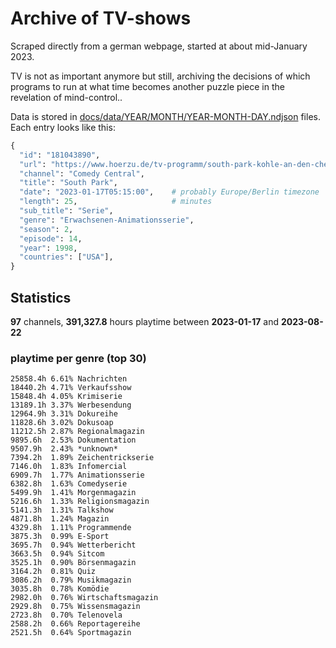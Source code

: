 # Archive of TV-shows

Scraped directly from a german webpage, started at about mid-January 2023.

TV is not as important anymore but still, archiving the decisions of which programs to run at what time
becomes another puzzle piece in the revelation of mind-control.. 

Data is stored in [docs/data/YEAR/MONTH/YEAR-MONTH-DAY.ndjson](docs/data/) files. 
Each entry looks like this:

```python
{
  "id": "181043890", 
  "url": "https://www.hoerzu.de/tv-programm/south-park-kohle-an-den-chefkoch/bid_181043890/", 
  "channel": "Comedy Central", 
  "title": "South Park", 
  "date": "2023-01-17T05:15:00",    # probably Europe/Berlin timezone 
  "length": 25,                     # minutes 
  "sub_title": "Serie", 
  "genre": "Erwachsenen-Animationsserie", 
  "season": 2, 
  "episode": 14, 
  "year": 1998, 
  "countries": ["USA"],
}
```

## Statistics

**97** channels, **391,327.8** hours playtime between **2023-01-17** and **2023-08-22**


### playtime per genre (top 30)

    25858.4h 6.61% Nachrichten
    18440.2h 4.71% Verkaufsshow
    15848.4h 4.05% Krimiserie
    13189.1h 3.37% Werbesendung
    12964.9h 3.31% Dokureihe
    11828.6h 3.02% Dokusoap
    11212.5h 2.87% Regionalmagazin
    9895.6h  2.53% Dokumentation
    9507.9h  2.43% *unknown*
    7394.2h  1.89% Zeichentrickserie
    7146.0h  1.83% Infomercial
    6909.7h  1.77% Animationsserie
    6382.8h  1.63% Comedyserie
    5499.9h  1.41% Morgenmagazin
    5216.6h  1.33% Religionsmagazin
    5141.3h  1.31% Talkshow
    4871.8h  1.24% Magazin
    4329.8h  1.11% Programmende
    3875.3h  0.99% E-Sport
    3695.7h  0.94% Wetterbericht
    3663.5h  0.94% Sitcom
    3525.1h  0.90% Börsenmagazin
    3164.2h  0.81% Quiz
    3086.2h  0.79% Musikmagazin
    3035.8h  0.78% Komödie
    2982.0h  0.76% Wirtschaftsmagazin
    2929.8h  0.75% Wissensmagazin
    2723.8h  0.70% Telenovela
    2588.2h  0.66% Reportagereihe
    2521.5h  0.64% Sportmagazin
